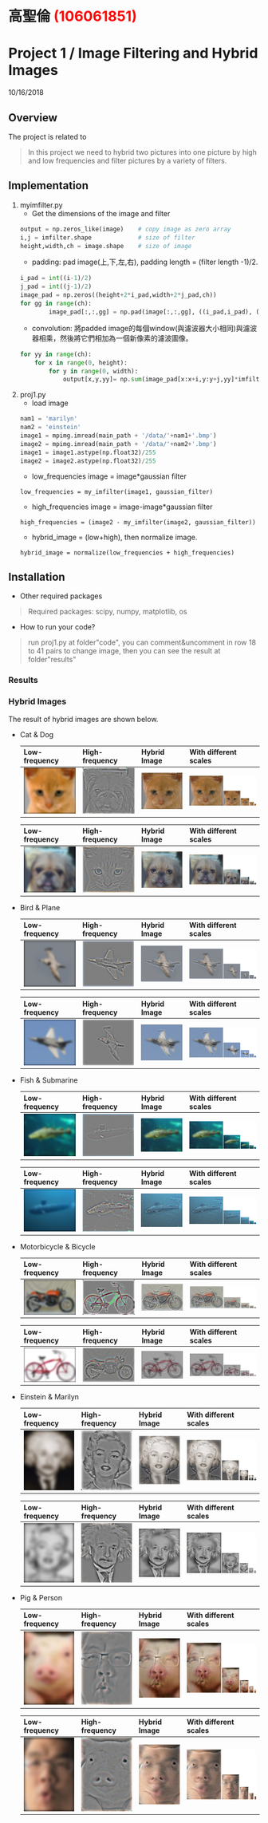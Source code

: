﻿# 高聖倫 <span style="color:red">(106061851)</span>

# Project 1 / Image Filtering and Hybrid Images
10/16/2018

## Overview
The project is related to 
> In this project we need to hybrid two pictures into one picture by high and low frequencies and filter pictures by a variety of filters.


## Implementation
1. myimfilter.py
	* Get the dimensions of the image and filter
	```python
	output = np.zeros_like(image)    # copy image as zero array
	i,j = imfilter.shape             # size of filter
	height,width,ch = image.shape    # size of image
	```
	* padding: pad image(上,下,左,右), padding length = (filter length -1)/2.
	```python
	i_pad = int((i-1)/2)
	j_pad = int((j-1)/2)
	image_pad = np.zeros((height+2*i_pad,width+2*j_pad,ch))
	for gg in range(ch):
        	image_pad[:,:,gg] = np.pad(image[:,:,gg], ((i_pad,i_pad), (j_pad,j_pad)), mode= 'constant',constant_values=0)
	```
	* convolution: 將padded image的每個window(與濾波器大小相同)與濾波器相乘，然後將它們相加為一個新像素的濾波圖像。
	```python
	for yy in range(ch):
		for x in range(0, height):
			for y in range(0, width):
				output[x,y,yy]= np.sum(image_pad[x:x+i,y:y+j,yy]*imfilter)  
	```
2. proj1.py
	* load image
	```python
	nam1 = 'marilyn'
	nam2 = 'einstein' 
	image1 = mpimg.imread(main_path + '/data/'+nam1+'.bmp')
	image2 = mpimg.imread(main_path + '/data/'+nam2+'.bmp')
	image1 = image1.astype(np.float32)/255
	image2 = image2.astype(np.float32)/255
	```
	* low_frequencies image = image*gaussian filter
	```
	low_frequencies = my_imfilter(image1, gaussian_filter)
	```
	* high_frequencies image = image-image*gaussian filter
	```
	high_frequencies = (image2 - my_imfilter(image2, gaussian_filter))
	```
	* hybrid_image = (low+high), then normalize image.
	```
	hybrid_image = normalize(low_frequencies + high_frequencies)
	```
	
## Installation
* Other required packages 
> Required packages: scipy, numpy, matplotlib, os
* How to run your code? 
> run proj1.py at folder"code", you can comment&uncomment in row 18 to 41 pairs to change image, then you can see the result at folder"results"

### Results
### Hybrid Images
The result of hybrid images are shown below.
* Cat & Dog

	|Low-frequency|High-frequency|Hybrid Image|With different scales|
	|---|---|---|---|
	|<img src="results/catdog/low_frequencies.png">|<img src="results/catdog/high_frequencies.png">|<img src="results/catdog/hybrid_image.png">|<img src="results/catdog/hybrid_image_scales.png">|
	
	|Low-frequency|High-frequency|Hybrid Image|With different scales|
	|---|---|---|---|
	|<img src="results/dogcat/low_frequencies.png">|<img src="results/dogcat/high_frequencies.png">|<img src="results/dogcat/hybrid_image.png">|<img src="results/dogcat/hybrid_image_scales.png">|


* Bird & Plane

	|Low-frequency|High-frequency|Hybrid Image|With different scales|
	|---|---|---|---|
	|<img src="results/birdplane/low_frequencies.png">|<img src="results/birdplane/high_frequencies.png">|<img src="results/birdplane/hybrid_image.png">|<img src="results/birdplane/hybrid_image_scales.png">|
	
	|Low-frequency|High-frequency|Hybrid Image|With different scales|
	|---|---|---|---|
	|<img src="results/planebird/low_frequencies.png">|<img src="results/planebird/high_frequencies.png">|<img src="results/planebird/hybrid_image.png">|<img src="results/planebird/hybrid_image_scales.png">|


* Fish & Submarine

	|Low-frequency|High-frequency|Hybrid Image|With different scales|
	|---|---|---|---|
	|<img src="results/fishsubmarine/low_frequencies.png">|<img src="results/fishsubmarine/high_frequencies.png">|<img src="results/fishsubmarine/hybrid_image.png">|<img src="results/fishsubmarine/hybrid_image_scales.png">|
	
	|Low-frequency|High-frequency|Hybrid Image|With different scales|
	|---|---|---|---|
	|<img src="results/submarinefish/low_frequencies.png">|<img src="results/submarinefish/high_frequencies.png">|<img src="results/submarinefish/hybrid_image.png">|<img src="results/submarinefish/hybrid_image_scales.png">|


* Motorbicycle & Bicycle

	|Low-frequency|High-frequency|Hybrid Image|With different scales|
	|---|---|---|---|
	|<img src="results/motorcyclebicycle/low_frequencies.png">|<img src="results/motorcyclebicycle/high_frequencies.png">|<img src="results/motorcyclebicycle/hybrid_image.png">|<img src="results/motorcyclebicycle/hybrid_image_scales.png">|
	
	|Low-frequency|High-frequency|Hybrid Image|With different scales|
	|---|---|---|---|
	|<img src="results/bicyclemotorcycle/low_frequencies.png">|<img src="results/bicyclemotorcycle/high_frequencies.png">|<img src="results/bicyclemotorcycle/hybrid_image.png">|<img src="results/bicyclemotorcycle/hybrid_image_scales.png">|


* Einstein & Marilyn

	|Low-frequency|High-frequency|Hybrid Image|With different scales|
	|---|---|---|---|
	|<img src="results/einsteinmarilyn/low_frequencies.png">|<img src="results/einsteinmarilyn/high_frequencies.png">|<img src="results/einsteinmarilyn/hybrid_image.png">|<img src="results/einsteinmarilyn/hybrid_image_scales.png">|
	
	|Low-frequency|High-frequency|Hybrid Image|With different scales|
	|---|---|---|---|
	|<img src="results/marilyneinstein/low_frequencies.png">|<img src="results/marilyneinstein/high_frequencies.png">|<img src="results/marilyneinstein/hybrid_image.png">|<img src="results/marilyneinstein/hybrid_image_scales.png">|


* Pig & Person

	|Low-frequency|High-frequency|Hybrid Image|With different scales|
	|---|---|---|---|
	|<img src="results/pigperson/low_frequencies.png">|<img src="results/pigperson/high_frequencies.png">|<img src="results/pigperson/hybrid_image.png">|<img src="results/pigperson/hybrid_image_scales.png">|
	
	|Low-frequency|High-frequency|Hybrid Image|With different scales|
	|---|---|---|---|
	|<img src="results/personpig/low_frequencies.png">|<img src="results/personpig/high_frequencies.png">|<img src="results/personpig/hybrid_image.png">|<img src="results/personpig/hybrid_image_scales.png">|